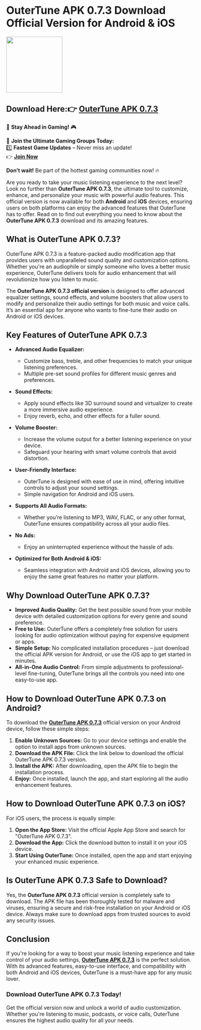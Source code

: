 # OuterTune APK 0.7.3 Download Official Version for Android & iOS
<img src="https://github.com/user-attachments/assets/cf43df2b-cdba-4603-9e49-12b750f4f290" width="150" />

## Download Here:👉 [ OuterTune APK 0.7.3](https://apkbros.com/outertune-apk/) 
🚀 **Stay Ahead in Gaming!** 🎮

📢 **Join the Ultimate Gaming Groups Today:**  
1️⃣ **Fastest Game Updates** – Never miss an update!  
👉 [**Join Now**](https://t.me/apkbros_official)

**Don’t wait!** Be part of the hottest gaming communities now! 🔥

Are you ready to take your music listening experience to the next level? Look no further than **OuterTune APK 0.7.3**, the ultimate tool to customize, enhance, and personalize your music with powerful audio features. This official version is now available for both **Android** and **iOS** devices, ensuring users on both platforms can enjoy the advanced features that OuterTune has to offer. Read on to find out everything you need to know about the **OuterTune APK 0.7.3** download and its amazing features.

## What is OuterTune APK 0.7.3?

OuterTune APK 0.7.3 is a feature-packed audio modification app that provides users with unparalleled sound quality and customization options. Whether you're an audiophile or simply someone who loves a better music experience, OuterTune delivers tools for audio enhancement that will revolutionize how you listen to music.

The **OuterTune APK 0.7.3 official version** is designed to offer advanced equalizer settings, sound effects, and volume boosters that allow users to modify and personalize their audio settings for both music and voice calls. It’s an essential app for anyone who wants to fine-tune their audio on Android or iOS devices.

## Key Features of OuterTune APK 0.7.3

- **Advanced Audio Equalizer:**
  - Customize bass, treble, and other frequencies to match your unique listening preferences.
  - Multiple pre-set sound profiles for different music genres and preferences.

- **Sound Effects:**
  - Apply sound effects like 3D surround sound and virtualizer to create a more immersive audio experience.
  - Enjoy reverb, echo, and other effects for a fuller sound.

- **Volume Booster:**
  - Increase the volume output for a better listening experience on your device.
  - Safeguard your hearing with smart volume controls that avoid distortion.

- **User-Friendly Interface:**
  - OuterTune is designed with ease of use in mind, offering intuitive controls to adjust your sound settings.
  - Simple navigation for Android and iOS users.

- **Supports All Audio Formats:**
  - Whether you’re listening to MP3, WAV, FLAC, or any other format, OuterTune ensures compatibility across all your audio files.

- **No Ads:**
  - Enjoy an uninterrupted experience without the hassle of ads.

- **Optimized for Both Android & iOS:**
  - Seamless integration with Android and iOS devices, allowing you to enjoy the same great features no matter your platform.

## Why Download OuterTune APK 0.7.3?

- **Improved Audio Quality:** Get the best possible sound from your mobile device with detailed customization options for every genre and sound preference.
- **Free to Use:** OuterTune offers a completely free solution for users looking for audio optimization without paying for expensive equipment or apps.
- **Simple Setup:** No complicated installation procedures – just download the official APK version for Android, or use the iOS app to get started in minutes.
- **All-in-One Audio Control:** From simple adjustments to professional-level fine-tuning, OuterTune brings all the controls you need into one easy-to-use app.

## How to Download OuterTune APK 0.7.3 on Android?

To download the **[ OuterTune APK 0.7.3](https://apkbros.com/outertune-apk/)** official version on your Android device, follow these simple steps:

1. **Enable Unknown Sources:** Go to your device settings and enable the option to install apps from unknown sources.
2. **Download the APK File:** Click the link below to download the official OuterTune APK 0.7.3 version.
3. **Install the APK:** After downloading, open the APK file to begin the installation process.
4. **Enjoy:** Once installed, launch the app, and start exploring all the audio enhancement features.

## How to Download OuterTune APK 0.7.3 on iOS?

For iOS users, the process is equally simple:

1. **Open the App Store:** Visit the official Apple App Store and search for "OuterTune APK 0.7.3".
2. **Download the App:** Click the download button to install it on your iOS device.
3. **Start Using OuterTune:** Once installed, open the app and start enjoying your enhanced music experience.

## Is OuterTune APK 0.7.3 Safe to Download?

Yes, the **OuterTune APK 0.7.3** official version is completely safe to download. The APK file has been thoroughly tested for malware and viruses, ensuring a secure and risk-free installation on your Android or iOS device. Always make sure to download apps from trusted sources to avoid any security issues.

## Conclusion

If you're looking for a way to boost your music listening experience and take control of your audio settings, **[ OuterTune APK 0.7.3](https://apkbros.com/outertune-apk/)** is the perfect solution. With its advanced features, easy-to-use interface, and compatibility with both Android and iOS devices, OuterTune is a must-have app for any music lover.

### Download OuterTune APK 0.7.3 Today!
Get the official version now and unlock a world of audio customization. Whether you're listening to music, podcasts, or voice calls, OuterTune ensures the highest audio quality for all your needs.
